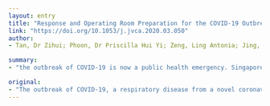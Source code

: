 ```yaml
---
layout: entry
title: "Response and Operating Room Preparation for the COVID-19 Outbreak: A Perspective from the National Heart Centre Singapore"
link: "https://doi.org/10.1053/j.jvca.2020.03.050"
author:
- Tan, Dr Zihui; Phoon, Dr Priscilla Hui Yi; Zeng, Ling Antonia; Jing, Fu; Ting, Lim Xiao; Tan, Teing Ee; Loh, Kenny Wei-Tsen; Huat, Goh Meng

summary:
- "the outbreak of COVID-19 is now a public health emergency. Singapore is one of the worst hit countries of the outbreak. The National Heart Centre Singapore is the largest cardiothoracic tertiary center in Singapore. Protection of staff and patients, environmental concerns and other logistic and equipment issues must be considered. Singapore, as a major international transportation hub in Asia, is the world's worst hit country. We share our preparation and response planning for the operating room."

original:
- "The outbreak of COVID-19, a respiratory disease from a novel coronavirus that was first detected in Wuhan City, Hubei Province, China is now a public health emergency and fast approaching a pandemic. Singapore, as a major international transportation hub in Asia, is one of the worst hit countries of COVID-19. With the advent of local transmission of cases, we share our preparation and response planning for the operating room from the National Heart Centre Singapore, the largest cardiothoracic tertiary center in Singapore. Protection of staff and patients, environmental concerns as well as other logistic and equipment issues must be considered."
---
```


